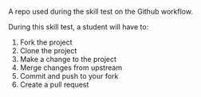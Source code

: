 A repo used during the skill test on the Github workflow.

During this skill test, a student will have to:
1. Fork the project
2. Clone the project
3. Make a change to the project
4. Merge changes from upstream
5. Commit and push to your fork
6. Create a pull request